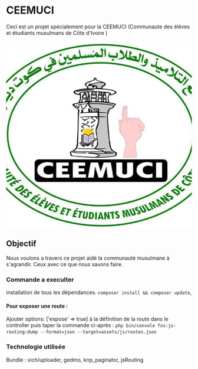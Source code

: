 # CEEMUCI

Ceci est un projet spécialement pour la CEEMUCI (Communaute des élèves et étudiants musulmans de Côte d'Ivoire )

![logo_ceemuci.jpeg](public%2Flogo_ceemuci.jpeg)

## Objectif 

Nous voulons a travers ce projet aidé la communauté musulmane à s'agrandir.
Ceux avec ce que nous savons faire.

### Commande a execulter

installation de tous les dépendances.
`composer install && composer update`,

#### Pour exposer une route :
Ajouter options: ['expose' => true] à la définition de la route dans le controller puis taper la commande ci-après :
`php bin/console fos:js-routing:dump --format=json --target=assets/js/routes.json`

### Technologie utilisée
Bundle : vich/uploader, gedmo, knp_paginator, jsRouting
